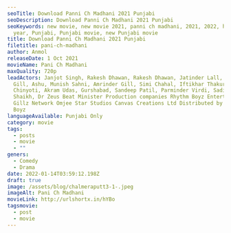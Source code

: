 ```yaml
---
seoTitle: Download Panni Ch Madhani 2021 Punjabi
seoDescription: Download Panni Ch Madhani 2021 Punjabi
seoKeywords: new movie, new movie 2021, panni ch madhani, 2021, 2022, happy new
  year, Punjabi, Punjabi movie, new Punjabi movie
title: Download Panni Ch Madhani 2021 Punjabi
filetitle: pani-ch-madhani
author: Anmol
releaseDate: 1 Oct 2021
movieName: Pani Ch Madhani
maxQuality: 720p
leadActors: Janjot Singh, Rakesh Dhawan, Rakesh Dhawan, Jatinder Lall,  Karaj
  Gill, Ashu, Munish Sahni, Amrinder Gill, Simi Chahal, Iftikhar Thakur, Nasir
  Chinyoti, Akram Udas, Gurshabad, Sandeep Patil, Parminder Virdi, Sadik Ali
  Shaikh, Dr Zeus Beat Minister Production companies Rhythm Boyz Entertainment
  Gillz Network Omjee Star Studios Canvas Creations Ltd Distributed by Rhythm
  Boyz
languageAvailable: Punjabi Only
category: movie
tags:
  - posts
  - movie
  - ""
geners:
  - Comedy
  - Drama
date: 2022-01-14T03:59:12.198Z
draft: true
image: /assets/blog/chalmeraputt3-1-.jpeg
imageAlt: Pani Ch Madhani
movieLink: http://urlshortx.in/hYBo
tagsmovie:
  - post
  - movie
---
```

